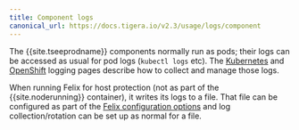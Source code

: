 ```yaml
---
title: Component logs
canonical_url: https://docs.tigera.io/v2.3/usage/logs/component
---
```


The {{site.tseeprodname}} components normally run as pods; their logs can be accessed as usual for pod logs (`kubectl logs` etc).  The [Kubernetes](https://kubernetes.io/docs/concepts/cluster-administration/logging/) and
[OpenShift](https://docs.openshift.com/container-platform/3.9/install_config/aggregate_logging.html) logging pages describe how to collect and manage those logs.

When running Felix for host protection (not as part of the {{site.noderunning}} container), it writes its logs to a file.
That file can be configured as part of the [Felix configuration options](../../reference/felix/configuration) and log collection/rotation can be set up
as normal for a file.
